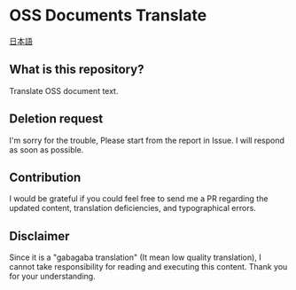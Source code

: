 # OSS Documents Translate
[日本語](./ja-jp/README.md)

## What is this repository?
Translate OSS document text.

## Deletion request
I'm sorry for the trouble, Please start from the report in Issue. I will respond as soon as possible.

## Contribution
I would be grateful if you could feel free to send me a PR regarding the updated content, translation deficiencies, and typographical errors.

## Disclaimer
Since it is a "gabagaba translation" (It mean low quality translation), I cannot take responsibility for reading and executing this content. Thank you for your understanding.
